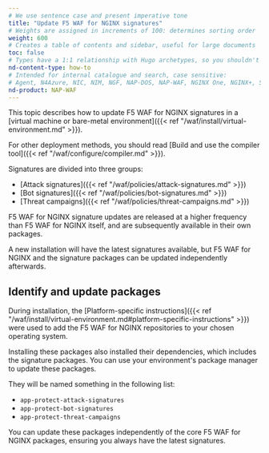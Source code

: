 ```yaml
---
# We use sentence case and present imperative tone
title: "Update F5 WAF for NGINX signatures"
# Weights are assigned in increments of 100: determines sorting order
weight: 600
# Creates a table of contents and sidebar, useful for large documents
toc: false
# Types have a 1:1 relationship with Hugo archetypes, so you shouldn't need to change this
nd-content-type: how-to
# Intended for internal catalogue and search, case sensitive:
# Agent, N4Azure, NIC, NIM, NGF, NAP-DOS, NAP-WAF, NGINX One, NGINX+, Solutions, Unit
nd-product: NAP-WAF
---
```


This topic describes how to update F5 WAF for NGINX signatures in a [virtual machine or bare-metal environment]({{< ref "/waf/install/virtual-environment.md" >}}).

For other deployment methods, you should read [Build and use the compiler tool]({{< ref "/waf/configure/compiler.md" >}}).

Signatures are divided into three groups:

- [Attack signatures]({{< ref "/waf/policies/attack-signatures.md" >}})
- [Bot signatures]({{< ref "/waf/policies/bot-signatures.md" >}})
- [Threat campaigns]({{< ref "/waf/policies/threat-campaigns.md" >}})

F5 WAF for NGINX signature updates are released at a higher frequency than F5 WAF for NGINX itself, and are subsequently available in their own packages.

A new installation will have the latest signatures available, but F5 WAF for NGINX and the signature packages can be updated independently afterwards.

## Identify and update packages

During installation, the [Platform-specific instructions]({{< ref "/waf/install/virtual-environment.md#platform-specific-instructions" >}}) were used to add the F5 WAF for NGINX repositories to your chosen operating system.

Installing these packages also installed their dependencies, which includes the signature packages. You can use your environment's package manager to update these packages.

They will be named something in the following list:

- `app-protect-attack-signatures`
- `app-protect-bot-signatures`
- `app-protect-threat-campaigns`

You can update these packages independently of the core F5 WAF for NGINX packages, ensuring you always have the latest signatures.